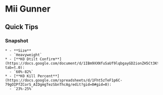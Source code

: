 # Mii Gunner

## Quick Tips

### Snapshot

```{list-table}
* - **Size**
  - `Heavyweight`
* - [**KO Dtilt Confirm**](https://docs.google.com/document/d/1IBm9XXNfuSaUf9lqbgayGD2ionZH5Ct3KtDLZrCOnok/edit?tab=t.0): 
  - `60%-82%`
* - [**KO Kill Percent**](https://docs.google.com/spreadsheets/d/1Fht5zTeF1p6C-79gOIPfZCorS_AIDgmgTezSbnThcAg/edit?gid=0#gid=0): 
  - `23%-25%`
```

